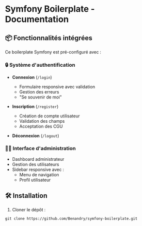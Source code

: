 # Symfony Boilerplate - Documentation

## 📦 Fonctionnalités intégrées

Ce boilerplate Symfony est pré-configuré avec :

### 🔒 Système d'authentification
- **Connexion** (`/login`)
  - Formulaire responsive avec validation
  - Gestion des erreurs
  - "Se souvenir de moi"

- **Inscription** (`/register`)
  - Création de compte utilisateur
  - Validation des champs
  - Acceptation des CGU

- **Déconnexion** (`/logout`)

### 👨‍💻 Interface d'administration
- Dashboard administrateur
- Gestion des utilisateurs
- Sidebar responsive avec :
  - Menu de navigation
  - Profil utilisateur

## 🛠 Installation

1. Cloner le dépôt :
```
git clone https://github.com/Benandry/symfony-boilerplate.git
```
